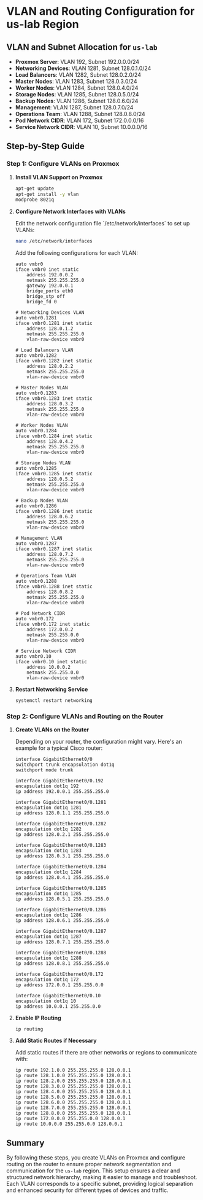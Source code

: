 # VLAN and Routing Configuration for us-lab Region

## VLAN and Subnet Allocation for `us-lab`

- **Proxmox Server**: VLAN 192, Subnet 192.0.0.0/24
- **Networking Devices**: VLAN 1281, Subnet 128.0.1.0/24
- **Load Balancers**: VLAN 1282, Subnet 128.0.2.0/24
- **Master Nodes**: VLAN 1283, Subnet 128.0.3.0/24
- **Worker Nodes**: VLAN 1284, Subnet 128.0.4.0/24
- **Storage Nodes**: VLAN 1285, Subnet 128.0.5.0/24
- **Backup Nodes**: VLAN 1286, Subnet 128.0.6.0/24
- **Management**: VLAN 1287, Subnet 128.0.7.0/24
- **Operations Team**: VLAN 1288, Subnet 128.0.8.0/24
- **Pod Network CIDR**: VLAN 172, Subnet 172.0.0.0/16
- **Service Network CIDR**: VLAN 10, Subnet 10.0.0.0/16

## Step-by-Step Guide

### Step 1: Configure VLANs on Proxmox

1. **Install VLAN Support on Proxmox**

    ```bash
    apt-get update
    apt-get install -y vlan
    modprobe 8021q
    ```

2. **Configure Network Interfaces with VLANs**

    Edit the network configuration file \`/etc/network/interfaces\` to set up VLANs:

    ```bash
    nano /etc/network/interfaces
    ```

    Add the following configurations for each VLAN:

    ```plaintext
    auto vmbr0
    iface vmbr0 inet static
        address 192.0.0.2
        netmask 255.255.255.0
        gateway 192.0.0.1
        bridge_ports eth0
        bridge_stp off
        bridge_fd 0

    # Networking Devices VLAN
    auto vmbr0.1281
    iface vmbr0.1281 inet static
        address 128.0.1.2
        netmask 255.255.255.0
        vlan-raw-device vmbr0

    # Load Balancers VLAN
    auto vmbr0.1282
    iface vmbr0.1282 inet static
        address 128.0.2.2
        netmask 255.255.255.0
        vlan-raw-device vmbr0

    # Master Nodes VLAN
    auto vmbr0.1283
    iface vmbr0.1283 inet static
        address 128.0.3.2
        netmask 255.255.255.0
        vlan-raw-device vmbr0

    # Worker Nodes VLAN
    auto vmbr0.1284
    iface vmbr0.1284 inet static
        address 128.0.4.2
        netmask 255.255.255.0
        vlan-raw-device vmbr0

    # Storage Nodes VLAN
    auto vmbr0.1285
    iface vmbr0.1285 inet static
        address 128.0.5.2
        netmask 255.255.255.0
        vlan-raw-device vmbr0

    # Backup Nodes VLAN
    auto vmbr0.1286
    iface vmbr0.1286 inet static
        address 128.0.6.2
        netmask 255.255.255.0
        vlan-raw-device vmbr0

    # Management VLAN
    auto vmbr0.1287
    iface vmbr0.1287 inet static
        address 128.0.7.2
        netmask 255.255.255.0
        vlan-raw-device vmbr0

    # Operations Team VLAN
    auto vmbr0.1288
    iface vmbr0.1288 inet static
        address 128.0.8.2
        netmask 255.255.255.0
        vlan-raw-device vmbr0

    # Pod Network CIDR
    auto vmbr0.172
    iface vmbr0.172 inet static
        address 172.0.0.2
        netmask 255.255.0.0
        vlan-raw-device vmbr0

    # Service Network CIDR
    auto vmbr0.10
    iface vmbr0.10 inet static
        address 10.0.0.2
        netmask 255.255.0.0
        vlan-raw-device vmbr0
    ```

3. **Restart Networking Service**

    ```bash
    systemctl restart networking
    ```

### Step 2: Configure VLANs and Routing on the Router

1. **Create VLANs on the Router**

    Depending on your router, the configuration might vary. Here's an example for a typical Cisco router:

    ```plaintext
    interface GigabitEthernet0/0
    switchport trunk encapsulation dot1q
    switchport mode trunk

    interface GigabitEthernet0/0.192
    encapsulation dot1q 192
    ip address 192.0.0.1 255.255.255.0

    interface GigabitEthernet0/0.1281
    encapsulation dot1q 1281
    ip address 128.0.1.1 255.255.255.0

    interface GigabitEthernet0/0.1282
    encapsulation dot1q 1282
    ip address 128.0.2.1 255.255.255.0

    interface GigabitEthernet0/0.1283
    encapsulation dot1q 1283
    ip address 128.0.3.1 255.255.255.0

    interface GigabitEthernet0/0.1284
    encapsulation dot1q 1284
    ip address 128.0.4.1 255.255.255.0

    interface GigabitEthernet0/0.1285
    encapsulation dot1q 1285
    ip address 128.0.5.1 255.255.255.0

    interface GigabitEthernet0/0.1286
    encapsulation dot1q 1286
    ip address 128.0.6.1 255.255.255.0

    interface GigabitEthernet0/0.1287
    encapsulation dot1q 1287
    ip address 128.0.7.1 255.255.255.0

    interface GigabitEthernet0/0.1288
    encapsulation dot1q 1288
    ip address 128.0.8.1 255.255.255.0

    interface GigabitEthernet0/0.172
    encapsulation dot1q 172
    ip address 172.0.0.1 255.255.0.0

    interface GigabitEthernet0/0.10
    encapsulation dot1q 10
    ip address 10.0.0.1 255.255.0.0
    ```

2. **Enable IP Routing**

    ```plaintext
    ip routing
    ```

3. **Add Static Routes if Necessary**

    Add static routes if there are other networks or regions to communicate with:

    ```plaintext
    ip route 192.1.0.0 255.255.255.0 128.0.0.1
    ip route 128.1.0.0 255.255.255.0 128.0.0.1
    ip route 128.2.0.0 255.255.255.0 128.0.0.1
    ip route 128.3.0.0 255.255.255.0 128.0.0.1
    ip route 128.4.0.0 255.255.255.0 128.0.0.1
    ip route 128.5.0.0 255.255.255.0 128.0.0.1
    ip route 128.6.0.0 255.255.255.0 128.0.0.1
    ip route 128.7.0.0 255.255.255.0 128.0.0.1
    ip route 128.8.0.0 255.255.255.0 128.0.0.1
    ip route 172.0.0.0 255.255.0.0 128.0.0.1
    ip route 10.0.0.0 255.255.0.0 128.0.0.1
    ```

## Summary

By following these steps, you create VLANs on Proxmox and configure routing on the router to ensure proper network segmentation and communication for the `us-lab` region. This setup ensures a clear and structured network hierarchy, making it easier to manage and troubleshoot. Each VLAN corresponds to a specific subnet, providing logical separation and enhanced security for different types of devices and traffic.
